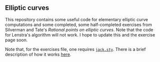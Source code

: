 ## Elliptic curves
This repository contains some useful code for elementary elliptic curve computations and some completed, some half-completed exercises from Silverman and Tate's _Rational points on elliptic curves_. Note that the code for Lenstra's algorithm will not work. I hope to update this and the exercise page soon. 

Note that, for the exercises file, one requires [`jack.sty`](https://github.com/jackdeserrano/notes-and-writings/blob/main/texmf/tex/latex/jack.sty). There is a brief description of how it works [here](https://github.com/jackdeserrano/notes-and-writings#readme).
